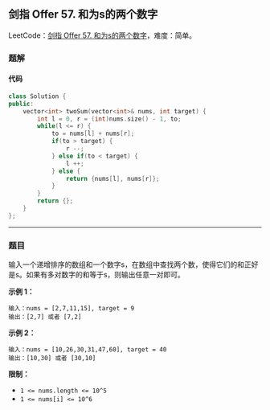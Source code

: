 ## 剑指 Offer 57. 和为s的两个数字

LeetCode：[剑指 Offer 57. 和为s的两个数字](https://leetcode.cn/problems/he-wei-sde-liang-ge-shu-zi-lcof/)，难度：简单。

### 题解

#### 代码

```c++
class Solution {
public:
    vector<int> twoSum(vector<int>& nums, int target) {
        int l = 0, r = (int)nums.size() - 1, to;
        while(l <= r) {
            to = nums[l] + nums[r];
            if(to > target) {
                r --;
            } else if(to < target) {
                l ++;
            } else {
                return {nums[l], nums[r]};
            }
        }
        return {};
    }
};
```



---



### 题目

输入一个递增排序的数组和一个数字s，在数组中查找两个数，使得它们的和正好是s。如果有多对数字的和等于s，则输出任意一对即可。

 

**示例 1：**

```
输入：nums = [2,7,11,15], target = 9
输出：[2,7] 或者 [7,2]
```

**示例 2：**

```
输入：nums = [10,26,30,31,47,60], target = 40
输出：[10,30] 或者 [30,10]
```

 

**限制：**

- `1 <= nums.length <= 10^5`
- `1 <= nums[i] <= 10^6`


